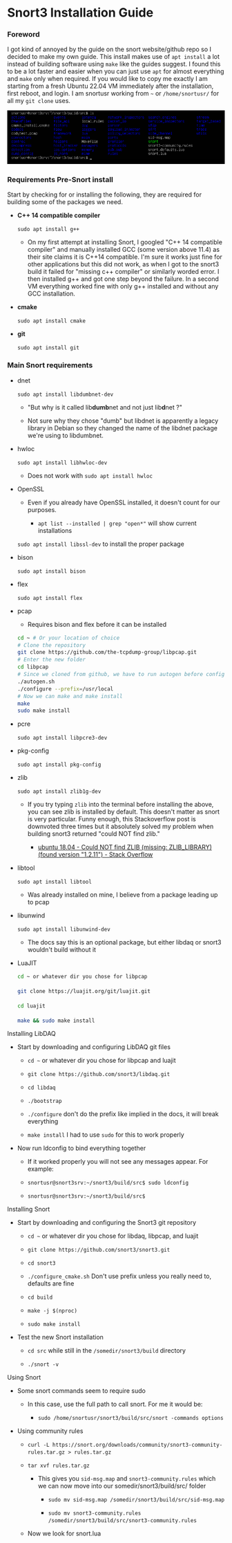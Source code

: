 # Snort3 Installation Guide

### Foreword

 I got kind of annoyed by the guide on the snort website/github repo so I decided to make my own guide. This install makes use of `apt install` a lot instead of building software using `make` like the guides suggest. I found this to be a lot faster and easier when you can just use `apt` for almost everything and `make` only when required. If you would like to copy me exactly I am starting from a fresh Ubuntu 22.04 VM immediately after the installation, first reboot, and login. I am snortusr working from `~` or `/home/snortusr/` for all my `git clone` uses.

<img src="assets/images/test.png"/>

### Requirements Pre-Snort install

Start by checking for or installing the following, they are required for building some of the packages we need.

* **C++ 14 compatible compiler**
  
  `sudo apt install g++`
  
  * On my first attempt at installing Snort, I googled "C++ 14 compatible compiler" and manually installed GCC (some version above 11.4) as their site claims it is C++14 compatible. I'm sure it works just fine for other applications but this did not work, as when I got to the snort3 build it failed for "missing c++ compiler" or similarly worded error. I then installed g++ and got one step beyond the failure. In a second VM everything worked fine with only g++ installed and without any GCC installation.

* **cmake**
  
  `sudo apt install cmake`

* **git**
  
  `sudo apt install git`

### Main Snort requirements

* dnet
  
  `sudo apt install libdumbnet-dev`
  
  * "But why is it called lib**dumb**net and not just lib**d**net ?"
  
  * Not sure why they chose "dumb" but libdnet is apparently a legacy library in Debian so they changed the name of the libdnet package we're using to libdumbnet.

* hwloc
  
  `sudo apt install libhwloc-dev`
  
  * Does not work with `sudo apt install hwloc`
    
    

* OpenSSL
  
  * Even if you already have OpenSSL installed, it doesn't count for our purposes.
    
    * `apt list --installed | grep "open*"` will show current installations
  
  `sudo apt install libssl-dev` to install the proper package
  
  

* bison
  
  `sudo apt install bison`
  
  
- flex
  
  `sudo apt install flex`
  
  
* pcap
  
  * Requires bison and flex before it can be installed
  
  ```bash
  cd ~ # Or your location of choice
  # Clone the repository
  git clone https://github.com/the-tcpdump-group/libpcap.git
  # Enter the new folder
  cd libpcap
  # Since we cloned from github, we have to run autogen before configure
  ./autogen.sh
  ./configure --prefix=/usr/local
  # Now we can make and make install
  make
  sudo make install
  ```
  
  

* pcre
  
  `sudo apt install libpcre3-dev`
  
  

* pkg-config
  
  `sudo apt install pkg-config`
  
  

* zlib
  
  `sudo apt install zlib1g-dev`
  
  * If you try typing `zlib` into the terminal before installing the above, you can see zlib is installed by default. This doesn't matter as snort is very particular. Funny enough, this Stackoverflow  post is downvoted three times but it absolutely solved my problem when building snort3 returned "could NOT find zlib."
    
    * [ubuntu 18.04 - Could NOT find ZLIB (missing: ZLIB_LIBRARY) (found version &quot;1.2.11&quot;) - Stack Overflow](https://stackoverflow.com/questions/54923690/could-not-find-zlib-missing-zlib-library-found-version-1-2-11)
  
  

* libtool
  
  `sudo apt install libtool`
  
  * Was already installed on mine, I believe from a package leading up to pcap
    
    

* libunwind
  
  `sudo apt install libunwind-dev`
  
  * The docs say this is an optional package, but either libdaq or snort3 wouldn't build without it
  
  

* LuaJIT
  
  ```bash
  cd ~ or whatever dir you chose for libpcap
  
  git clone https://luajit.org/git/luajit.git
  
  cd luajit
  
  make && sudo make install
  ```
  
  





Installing LibDAQ

* Start by downloading and configuring LibDAQ git files
  
  * `cd ~` or whatever dir you chose for libpcap and luajit
  
  * `git clone https://github.com/snort3/libdaq.git`
  
  * `cd libdaq`
  
  * `./bootstrap`
  
  * `./configure` don't do the prefix like implied in the docs, it will break everything
  
  * `make install` I had to use `sudo` for this to work properly

* Now run ldconfig to bind everything together
  
  * If it worked properly you will not see any messages appear. For example:
  
  * `snortusr@snort3srv:~/snort3/build/src$ sudo ldconfig`
  
  * `snortusr@snort3srv:~/snort3/build/src$     `

Installing Snort

* Start by downloading and configuring the Snort3 git repository
  
  * `cd ~` or whatever dir you chose for libdaq, libpcap, and luajit
  
  * `git clone https://github.com/snort3/snort3.git`
  
  * `cd snort3`
  
  * `./configure_cmake.sh` Don't use prefix unless you really need to, defaults are fine
  
  * `cd build` 
  
  * `make -j $(nproc)`
  
  * `sudo make install`

* Test the new Snort installation
  
  * `cd src` while still in the `/somedir/snort3/build` directory
  
  * `./snort -v`

Using Snort

* Some snort commands seem to require sudo
  
  * In this case, use the full path to call snort. For me it would be:
    
    * `sudo /home/snortusr/snort3/build/src/snort -commands options`

* Using community rules
  
  * `curl -L https://snort.org/downloads/community/snort3-community-rules.tar.gz > rules.tar.gz`
  
  * `tar xvf rules.tar.gz`
    
    * This gives you `sid-msg.map` and `snort3-community.rules` which we can now move into our somedir/snort3/build/src/ folder
      
      * `sudo mv sid-msg.map /somedir/snort3/build/src/sid-msg.map`
      
      * `sudo mv snort3-community.rules /somedir/snort3/build/src/snort3-community.rules`
  
  * Now we look for snort.lua

